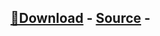 ## [🔗Download](https://github.com/J4Gx/Fivem/archive/refs/heads/main.zip) - [Source](https://github.com/J4Gx/Fivem/archive/refs/heads/main.zip) - 

